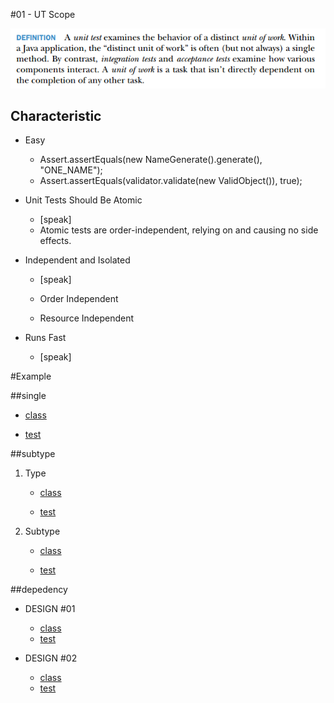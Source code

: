 #01 - UT Scope

![alt tag](/MD/coffee-talk/img/def-unit-test.png)

## Characteristic
* Easy

    * Assert.assertEquals(new NameGenerate().generate(), "ONE_NAME");
    * Assert.assertEquals(validator.validate(new ValidObject()), true);   

* Unit Tests Should Be Atomic

    * [speak]
    * Atomic tests are order-independent, relying on and causing no side effects.

* Independent and Isolated

    * [speak]
    
    * Order Independent
    
    * Resource Independent   

* Runs Fast

    * [speak]

#Example

##single

* [class](../../JUnitExample-core/src/main/java/org/junitexample/coffeetalk/ut/simple/EmailValidator.java)

* [test](../../JUnitExample-core/src/test/java/org/junitexample/coffeetalk/ut/simple/EmailValidatorTest.java)

##subtype

1. Type

    * [class](../../JUnitExample-core/src/main/java/org/junitexample/coffeetalk/ut/subtype/AbstractTransformerCollectionTo.java)
    
    * [test](../../JUnitExample-core/test/main/java/org/junitexample/coffeetalk/ut/subtype/AbstractTransformerCollectionTo.java)

2. Subtype

    * [class](../../JUnitExample-core/src/main/java/org/junitexample/coffeetalk/ut/subtype/Bean2XMLTransformer.java) 
    
    * [test](../../JUnitExample-core/test/main/java/org/junitexample/coffeetalk/ut/subtype/Bean2XMLTransformerTest.java)

##depedency

* DESIGN #01

    * [class](../../JUnitExample-core/src/main/java/org/junitexample/coffeetalk/ut/depedency/PasswordValidatorDepency.java)
    * [test](../../JUnitExample-core/test/main/java/org/junitexample/coffeetalk/ut/depedency/PasswordValidatorDepencyTest.java)

* DESIGN #02

    * [class](../../JUnitExample-core/src/main/java/org/junitexample/coffeetalk/ut/depedency/PasswordValidatorImp.java)
    * [test](../../JUnitExample-core/test/main/java/org/junitexample/coffeetalk/ut/depedency/PasswordValidatorImpTest.java) 